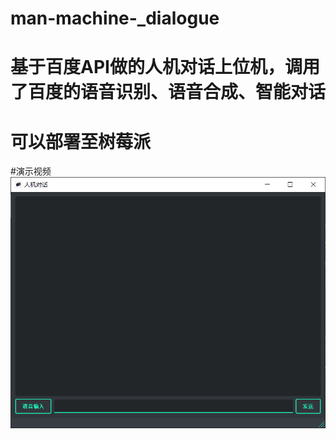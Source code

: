 # man-machine-_dialogue
# 基于百度API做的人机对话上位机，调用了百度的语音识别、语音合成、智能对话
# 可以部署至树莓派
#演示视频
[![video](https://github.com/karlmaji/man-machine-_dialogue/blob/master/show.png)](https://user-images.githubusercontent.com/98312782/198293839-3072e598-e9e6-4fea-a1b3-3050dff4aba2.mp4)


